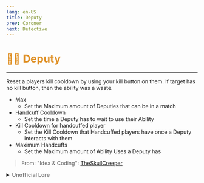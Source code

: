 ```yaml
---
lang: en-US
title: Deputy
prev: Coroner
next: Detective
---
```


# <font color="#df9026">👮‍♂️ <b>Deputy</b></font> <Badge text="Support" type="tip" vertical="middle"/>
---

Reset a players kill cooldown by using your kill button on them. If target has no kill button, then the ability was a waste.
* Max
  * Set the Maximum amount of Deputies that can be in a match
* Handcuff Cooldown
  * Set the time a Deputy has to wait to use their Ability
* Kill Cooldown for handcuffed player
  * Set the Kill Cooldown that Handcuffed players have once a Deputy interacts with them
* Maximum Handcuffs
  * Set the Maximum amount of Ability Uses a Deputy has

> From: "Idea & Coding": [TheSkullCreeper](https://github.com/Loonie-Toons)

<details>
<summary><b><font color=gray>Unofficial Lore</font></b></summary>

Placeholder: This role is a ROLE OH EM GOSH
> Submitted by: Member
</details>